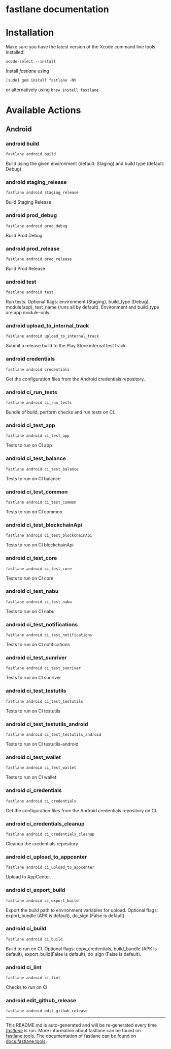 fastlane documentation
================
# Installation

Make sure you have the latest version of the Xcode command line tools installed:

```
xcode-select --install
```

Install _fastlane_ using
```
[sudo] gem install fastlane -NV
```
or alternatively using `brew install fastlane`

# Available Actions
## Android
### android build
```
fastlane android build
```
Build using the given environment (default: Staging) and build type (default: Debug).
### android staging_release
```
fastlane android staging_release
```
Build Staging Release
### android prod_debug
```
fastlane android prod_debug
```
Build Prod Debug
### android prod_release
```
fastlane android prod_release
```
Build Prod Release
### android test
```
fastlane android test
```
Run tests. Optional flags: environment (Staging), build_type (Debug), module(app), test_name (runs all by default). Environment and build_type are app module-only.
### android upload_to_internal_track
```
fastlane android upload_to_internal_track
```
Submit a release build to the Play Store internal test track.
### android credentials
```
fastlane android credentials
```
Get the configuration files from the Android credentials repository.
### android ci_run_tests
```
fastlane android ci_run_tests
```
Bundle of build, perform checks and run tests on CI.
### android ci_test_app
```
fastlane android ci_test_app
```
Tests to run on CI app
### android ci_test_balance
```
fastlane android ci_test_balance
```
Tests to run on CI balance
### android ci_test_common
```
fastlane android ci_test_common
```
Tests to run on CI common
### android ci_test_blockchainApi
```
fastlane android ci_test_blockchainApi
```
Tests to run on CI blockchainApi
### android ci_test_core
```
fastlane android ci_test_core
```
Tests to run on CI core
### android ci_test_nabu
```
fastlane android ci_test_nabu
```
Tests to run on CI nabu
### android ci_test_notifications
```
fastlane android ci_test_notifications
```
Tests to run on CI notifications
### android ci_test_sunriver
```
fastlane android ci_test_sunriver
```
Tests to run on CI sunriver
### android ci_test_testutils
```
fastlane android ci_test_testutils
```
Tests to run on CI testutils
### android ci_test_testutils_android
```
fastlane android ci_test_testutils_android
```
Tests to run on CI testutils-android
### android ci_test_wallet
```
fastlane android ci_test_wallet
```
Tests to run on CI wallet
### android ci_credentials
```
fastlane android ci_credentials
```
Get the configuration files from the Android credentials repository on CI.
### android ci_credentials_cleanup
```
fastlane android ci_credentials_cleanup
```
Cleanup the credentials repository
### android ci_upload_to_appcenter
```
fastlane android ci_upload_to_appcenter
```
Upload to AppCenter.
### android ci_export_build
```
fastlane android ci_export_build
```
Export the build path to environment variables for upload. Optional flags: export_bundle (APK is default), do_sign (False is default).
### android ci_build
```
fastlane android ci_build
```
Build to run on CI. Optional flags: copy_credentials, build_bundle (APK is default), export_build(False is default), do_sign (False is default).
### android ci_lint
```
fastlane android ci_lint
```
Checks to run on CI
### android edit_github_release
```
fastlane android edit_github_release
```


----

This README.md is auto-generated and will be re-generated every time [_fastlane_](https://fastlane.tools) is run.
More information about fastlane can be found on [fastlane.tools](https://fastlane.tools).
The documentation of fastlane can be found on [docs.fastlane.tools](https://docs.fastlane.tools).
